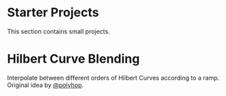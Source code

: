 [//]: # (For development of this README.md, use http://markdownlivepreview.com/)

Starter Projects
====================

This section contains small projects.

# Hilbert Curve Blending
Interpolate between different orders of Hilbert Curves according to a ramp. Original idea by [@polyhop](https://www.instagram.com/p/BqD8h1SnpwQ/).
